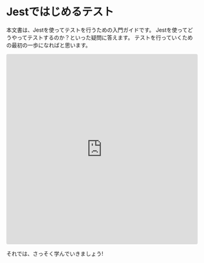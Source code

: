 # Jestではじめるテスト

本文書は、Jestを使ってテストを行うための入門ガイドです。
Jestを使ってどうやってテストするのか？といった疑問に答えます。
テストを行っていくための最初の一歩になればと思います。

<iframe
  src="https://codesandbox.io/embed/github/kou029w/jest-hands-on/tree/main/templates/template?codemirror=1&hidenavigation=1&previewwindow=tests&view=split&module=%2Fsum.test.js"
  style="
    width: 100%;
    height: 500px;
    border: 0;
    border-radius: 4px;
    overflow: hidden;
  "
  title="template"
  sandbox="allow-forms allow-modals allow-popups allow-presentation allow-same-origin allow-scripts"
></iframe>

それでは、さっそく学んでいきましょう!
